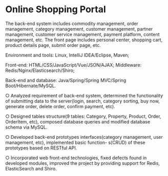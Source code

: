 # Online Shopping Portal

The back-end system includes commodity management, order management, category management, customer management, partner management, customer service management, payment platform, content management, etc. The front page includes personal center, shopping cart, product details page, submit order page, etc.

Environment and tools: Linux, IntelliJ IDEA/Eclipse, Maven; 

Front-end: HTML/CSS/JavaScript/Vue/JSON/AJAX; Middleware: Redis/Nginx/Elasticsearch/Shiro;

Back-end and database: Java/Spring/Spring MVC/Spring Boot/Hibernate/MySQL.

○	Analyzed requirement of back-end system, determined the functionality of submitting data to the server(login, search, category sorting, buy now, generate order, delete order, confirm payment, etc).


○	Designed tables structure(9 tables: Category, Property, Product, Order, OrderItem, etc), composed database queries and modified database schema via MySQL.


○	Developed back-end prototypes interfaces(category management, user management, etc), implemented basic function- s(CRUD) of these prototypes based on RESTful API.


○	Incorporated web front-end technologies, fixed defects found in developed modules, improved the project by providing support for Redis, ElasticSearch and Shiro.
